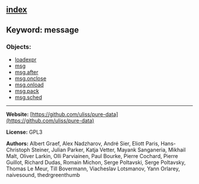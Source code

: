 [index](../index.html)
---

## Keyword: message

### Objects:
* [loadexpr](../loadexpr.html)
* [msg](../msg.html)
* [msg.after](../msg.after.html)
* [msg.onclose](../msg.onclose.html)
* [msg.onload](../msg.onload.html)
* [msg.pack](../msg.pack.html)
* [msg.sched](../msg.sched.html)

---
**Website:** [https://github.com/uliss/pure-data](https://github.com/uliss/pure-data)

**License:** GPL3

**Authors:** Albert Graef, Alex Nadzharov, André Sier, Eliott Paris, Hans-Christoph Steiner, Julian Parker, Katja Vetter, Mayank Sanganeria, Mikhail Malt, Oliver Larkin, Olli Parviainen, Paul Bourke, Pierre Cochard, Pierre Guillot, Richard Dudas, Romain Michon, Serge Poltavski, Serge Poltavsky, Thomas Le Meur, Till Bovermann, Viacheslav Lotsmanov, Yann Orlarey, naivesound, thedrgreenthumb
